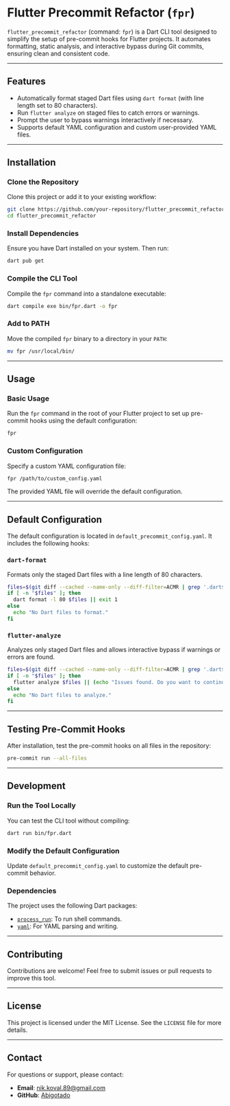 
# **Flutter Precommit Refactor (`fpr`)**

`flutter_precommit_refactor` (command: `fpr`) is a Dart CLI tool designed to simplify the setup of pre-commit hooks for Flutter projects. It automates formatting, static analysis, and interactive bypass during Git commits, ensuring clean and consistent code.

---

## **Features**

- Automatically format staged Dart files using `dart format` (with line length set to 80 characters).
- Run `flutter analyze` on staged files to catch errors or warnings.
- Prompt the user to bypass warnings interactively if necessary.
- Supports default YAML configuration and custom user-provided YAML files.

---

## **Installation**

### **Clone the Repository**

Clone this project or add it to your existing workflow:

```bash
git clone https://github.com/your-repository/flutter_precommit_refactor.git
cd flutter_precommit_refactor
```

### **Install Dependencies**

Ensure you have Dart installed on your system. Then run:

```bash
dart pub get
```

### **Compile the CLI Tool**

Compile the `fpr` command into a standalone executable:

```bash
dart compile exe bin/fpr.dart -o fpr
```

### **Add to PATH**

Move the compiled `fpr` binary to a directory in your `PATH`:

```bash
mv fpr /usr/local/bin/
```

---

## **Usage**

### **Basic Usage**

Run the `fpr` command in the root of your Flutter project to set up pre-commit hooks using the default configuration:

```bash
fpr
```

### **Custom Configuration**

Specify a custom YAML configuration file:

```bash
fpr /path/to/custom_config.yaml
```

The provided YAML file will override the default configuration.

---

## **Default Configuration**

The default configuration is located in `default_precommit_config.yaml`. It includes the following hooks:

### **`dart-format`**

Formats only the staged Dart files with a line length of 80 characters.

```bash
files=$(git diff --cached --name-only --diff-filter=ACMR | grep '.dart$')
if [ -n "$files" ]; then
  dart format -l 80 $files || exit 1
else
  echo "No Dart files to format."
fi
```

### **`flutter-analyze`**

Analyzes only staged Dart files and allows interactive bypass if warnings or errors are found.

```bash
files=$(git diff --cached --name-only --diff-filter=ACMR | grep '.dart$')
if [ -n "$files" ]; then
  flutter analyze $files || (echo "Issues found. Do you want to continue with the commit? (y/n)" && read response && [ "$response" = "y" ])
else
  echo "No Dart files to analyze."
fi
```

---

## **Testing Pre-Commit Hooks**

After installation, test the pre-commit hooks on all files in the repository:

```bash
pre-commit run --all-files
```

---

## **Development**

### **Run the Tool Locally**

You can test the CLI tool without compiling:

```bash
dart run bin/fpr.dart
```

### **Modify the Default Configuration**

Update `default_precommit_config.yaml` to customize the default pre-commit behavior.

### **Dependencies**

The project uses the following Dart packages:

- [`process_run`](https://pub.dev/packages/process_run): To run shell commands.
- [`yaml`](https://pub.dev/packages/yaml): For YAML parsing and writing.

---

## **Contributing**

Contributions are welcome! Feel free to submit issues or pull requests to improve this tool.

---

## **License**

This project is licensed under the MIT License. See the `LICENSE` file for more details.

---

## **Contact**

For questions or support, please contact:

- **Email**: [nik.koval.89@gmail.com](mailto:nik.koval.89@gmail.com)
- **GitHub**: [Abigotado](https://github.com/abigotado)
